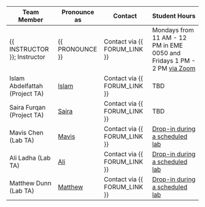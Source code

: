 | Team Member                    | Pronounce as                                  | Contact                      | Student Hours                                                                                                                                           |
|--------------------------------|-----------------------------------------------|------------------------------|---------------------------------------------------------------------------------------------------------------------------------------------------------|
| {{ INSTRUCTOR }}; Instructor   | {{ PRONOUNCE }}                               | Contact via {{ FORUM_LINK }} | Mondays from 11 AM - 12 PM in EME 0050 and Fridays 1 PM - 2 PM [via Zoom](https://ubc.zoom.us/j/67640303816?pwd=anVOVTJSSnA3T2hCK09idDF5Z0tEQT09)        |
| Islam Abdelfattah (Project TA) | [Islam](https://namedrop.io/islamabdelfattah) | Contact via {{ FORUM_LINK }} | TBD                                                                                                                                                     |
| Saira Furqan (Project TA)      | [Saira]()                                     | Contact via {{ FORUM_LINK }} | TBD                                                                                                                                                     |
| Mavis Chen (Lab TA)            | [Mavis](https://namedrop.io/mavischen)        | Contact via {{ FORUM_LINK }} | [Drop-in during a scheduled lab](https://courses.students.ubc.ca/cs/courseschedule?tname=subj-course&course=301&campuscd=UBCO&dept=DATA&pname=subjarea) |
| Ali Ladha (Lab TA)             | [Ali](https://namedrop.io/aliladha)           | Contact via {{ FORUM_LINK }} | [Drop-in during a scheduled lab](https://courses.students.ubc.ca/cs/courseschedule?tname=subj-course&course=301&campuscd=UBCO&dept=DATA&pname=subjarea) |
| Matthew Dunn (Lab TA)          | [Matthew]()                                   | Contact via {{ FORUM_LINK }} | [Drop-in during a scheduled lab](https://courses.students.ubc.ca/cs/courseschedule?tname=subj-course&course=301&campuscd=UBCO&dept=DATA&pname=subjarea) |